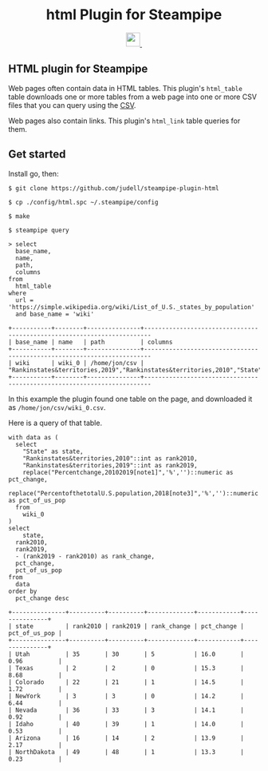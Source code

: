 <p align="center">
  <h1 align="center">html Plugin for Steampipe</h1>
</p>

<p align="center">
  <a aria-label="Steampipe logo" href="https://steampipe.io">
    <img src="https://steampipe.io/images/steampipe_logo_wordmark_padding.svg" height="28">
  </a>
  <a aria-label="License" href="LICENSE">
    <img alt="" src="https://img.shields.io/static/v1?label=license&message=Apache-2.0&style=for-the-badge&labelColor=777777&color=F3F1F0">
  </a>
</p>

## HTML plugin for Steampipe

Web pages often contain data in HTML tables. This plugin's `html_table` table downloads one or more tables from a web page into one or more CSV files that you can query using the [CSV](https://hub.steampipe.io/plugins/turbot/steampipe-plugin-csv).

Web pages also contain links. This plugin's `html_link` table queries for them.

## Get started

Install go, then:

```
$ git clone https://github.com/judell/steampipe-plugin-html

$ cp ./config/html.spc ~/.steampipe/config

$ make

$ steampipe query

> select
  base_name,
  name,
  path,
  columns
from
  html_table
where
  url = 'https://simple.wikipedia.org/wiki/List_of_U.S._states_by_population'
  and base_name = 'wiki'
```

```
+-----------+--------+---------------+------------------------------------------------------------------------
| base_name | name   | path          | columns
+-----------+--------+---------------+------------------------------------------------------------------------
| wiki      | wiki_0 | /home/jon/csv | "Rankinstates&territories,2019","Rankinstates&territories,2010","State"
+-----------+--------+---------------+------------------------------------------------------------------------
```

In this example the plugin found one table on the page, and downloaded it as `/home/jon/csv/wiki_0.csv`.

Here is a query of that table.

```
with data as (
  select
    "State" as state,
    "Rankinstates&territories,2010"::int as rank2010,
    "Rankinstates&territories,2019"::int as rank2019,
    replace("Percentchange,20102019[note1]",'%','')::numeric as pct_change,
    replace("PercentofthetotalU.S.population,2018[note3]",'%','')::numeric as pct_of_us_pop
  from
    wiki_0
)
select
	state,
  rank2010,
  rank2019,
  - (rank2019 - rank2010) as rank_change,
  pct_change,
  pct_of_us_pop
from
  data
order by
  pct_change desc
```

```
+---------------+----------+----------+-------------+------------+---------------+
| state         | rank2010 | rank2019 | rank_change | pct_change | pct_of_us_pop |
+---------------+----------+----------+-------------+------------+---------------+
| Utah          | 35       | 30       | 5           | 16.0       | 0.96          |
| Texas         | 2        | 2        | 0           | 15.3       | 8.68          |
| Colorado      | 22       | 21       | 1           | 14.5       | 1.72          |
| NewYork       | 3        | 3        | 0           | 14.2       | 6.44          |
| Nevada        | 36       | 33       | 3           | 14.1       | 0.92          |
| Idaho         | 40       | 39       | 1           | 14.0       | 0.53          |
| Arizona       | 16       | 14       | 2           | 13.9       | 2.17          |
| NorthDakota   | 49       | 48       | 1           | 13.3       | 0.23          |
```


